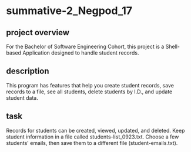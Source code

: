 # summative-2_Negpod_17
## project overview 
For the Bachelor of Software Engineering Cohort, this project is a Shell-based Application designed to handle student records.
## description 
This program has features that help you create student records, save records to a file, see all students, delete students by I.D., and update student data.
## task
Records for students can be created, viewed, updated, and deleted.
Keep student information in a file called students-list_0923.txt.
Choose a few students' emails, then save them to a different file (student-emails.txt).
